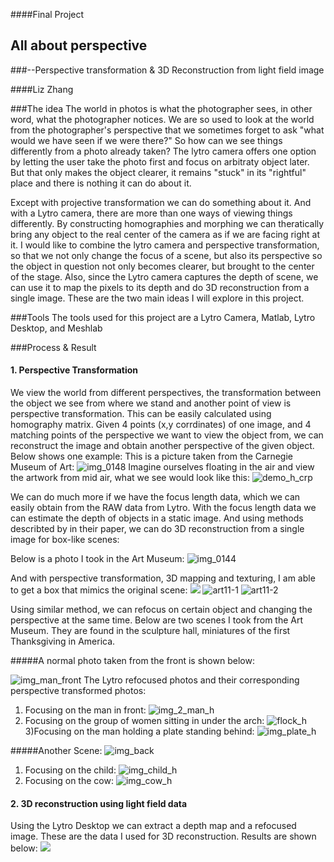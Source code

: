 ####Final Project
## All about perspective
###--Perspective transformation & 3D Reconstruction from light field image

####Liz Zhang

###The idea
The world in photos is what the photographer sees, in other word, what the photographer notices. We are so used to look at the world from the photographer's perspective that we sometimes forget to ask "what would we have seen if we were there?" So how can we see things differently from a photo already taken? The lytro camera offers one option by letting the user take the photo first and focus on arbitraty object later. But that only makes the object clearer, it remains "stuck" in its "rightful" place and there is nothing it can do about it.

Except with projective transformation we can do something about it. And with a Lytro camera, there are more than one ways of viewing things differently. By constructing homographies and morphing we can theratically bring any object to the real center of the camera as if we are facing right at it. I would like to combine the lytro camera and perspective transformation, so that we not only change the focus of a scene, but also its perspective so the object in question not only becomes clearer, but brought to the center of the stage. Also, since the Lytro camera captures the depth of scene, we can use it to map the pixels to its depth and do 3D reconstruction from a single image. These are the two main ideas I will explore in this project.

###Tools
The tools used for this project are a Lytro Camera, Matlab, Lytro Desktop, and Meshlab

###Process & Result
#### 1. Perspective Transformation
We view the world from different perspectives, the transformation between the object we see from where we stand and another point of view is perspective transformation. This can be easily calculated using homography matrix. Given 4 points (x,y corrdinates) of one image, and 4 matching points of the perspective we want to view the object from, we can reconstruct the image and obtain another perspective of the given object.
Below shows one example:
This is a picture taken from the Carnegie Museum of Art:
![img_0148](https://cloud.githubusercontent.com/assets/11666005/11649129/9d407cc8-9d49-11e5-80ff-bd4cbc99eed0.jpg)
Imagine ourselves floating in the air and view the artwork from mid air, what we see would look like this:
![demo_h_crp](https://cloud.githubusercontent.com/assets/11666005/11649128/9d3d675e-9d49-11e5-837d-d061e56b370a.jpg)

We can do much more if we have the focus length data, which we can easily obtain from the RAW data from Lytro.
With the focus length data we can estimate the depth of objects in a static image. And using methods describted by 
in their paper, we can do 3D reconstruction from a single image for box-like scenes:

Below is a photo I took in the Art Museum:
![img_0144](https://cloud.githubusercontent.com/assets/11666005/11650873/8e90848c-9d5a-11e5-81fa-1b542f5431ec.jpg)

And with perspective transformation, 3D mapping and texturing, I am able to get a box that mimics the original scene:
[![](https://cloud.githubusercontent.com/assets/11666005/11650768/e7fa6322-9d59-11e5-8af6-93efd09e0de5.jpg)](https://vimeo.com/148391778)
![art11-1](https://cloud.githubusercontent.com/assets/11666005/11650939/1f6a738c-9d5b-11e5-9165-be4f107cff1c.jpg)
![art11-2](https://cloud.githubusercontent.com/assets/11666005/11650770/e7fd1fe0-9d59-11e5-820d-05f587b66f58.jpg)


Using similar method, we can refocus on certain object and changing the perspective at the same time.
Below are two scenes I took from the Art Museum. They are found in the sculpture hall, miniatures of the first Thanksgiving in America.

#####A normal photo taken from the front is shown below:

![img_man_front](https://cloud.githubusercontent.com/assets/11666005/11650249/75bbf39c-9d55-11e5-92f2-2b763fb65668.jpg)
The Lytro refocused photos and their corresponding perspective transformed photos:

1)  Focusing on the man in front:
![img_2_man_h](https://cloud.githubusercontent.com/assets/11666005/11650280/a8ccf89e-9d55-11e5-9d2f-48f247d052a2.jpg)
2) Focusing on the group of women sitting in under the arch:
![flock_h](https://cloud.githubusercontent.com/assets/11666005/11650279/a679a222-9d55-11e5-8eb7-7aa35f0fd021.JPG)
3)Focusing on the man holding a plate standing behind:
![img_plate_h](https://cloud.githubusercontent.com/assets/11666005/11650255/7c0e4420-9d55-11e5-86e7-7c9abad8e796.jpg)

#####Another Scene:
![img_back](https://cloud.githubusercontent.com/assets/11666005/11650364/7be3b6b4-9d56-11e5-8b4d-ea1b6e7424df.jpg)
1) Focusing on the child:
![img_child_h](https://cloud.githubusercontent.com/assets/11666005/11650367/860fc3d0-9d56-11e5-8d34-8c58e1adcf47.jpg)
2) Focusing on the cow:
![img_cow_h](https://cloud.githubusercontent.com/assets/11666005/11650368/8611ae5c-9d56-11e5-8042-23e15c96b8d0.jpg)


#### 2. 3D reconstruction using light field data

Using the Lytro Desktop we can extract a depth map and a refocused image. These are the data I used for 3D reconstruction.
Results are shown below:
[![](https://cloud.githubusercontent.com/assets/11666005/11649227/ca3b8a8c-9d4a-11e5-9efb-5058d81cb983.png)](https://vimeo.com/148189063)




